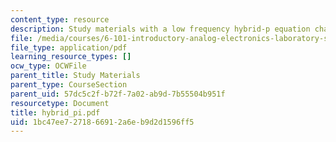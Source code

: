```yaml
---
content_type: resource
description: Study materials with a low frequency hybrid-p equation chart.
file: /media/courses/6-101-introductory-analog-electronics-laboratory-spring-2007/1bc47ee7271866912a6eb9d2d1596ff5_hybrid_pi.pdf
file_type: application/pdf
learning_resource_types: []
ocw_type: OCWFile
parent_title: Study Materials
parent_type: CourseSection
parent_uid: 57dc5c2f-b72f-7a02-ab9d-7b55504b951f
resourcetype: Document
title: hybrid_pi.pdf
uid: 1bc47ee7-2718-6691-2a6e-b9d2d1596ff5
---
```

